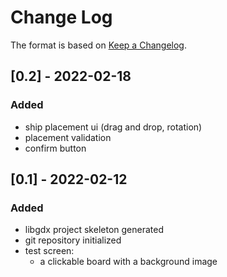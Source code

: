 
# Change Log
The format is based on [Keep a Changelog](http://keepachangelog.com/).


## [0.2] - 2022-02-18
### Added
- ship placement ui (drag and drop, rotation)
- placement validation
- confirm button


## [0.1] - 2022-02-12

### Added
- libgdx project skeleton generated
- git repository initialized
- test screen:
    - a clickable board with a background image
  
